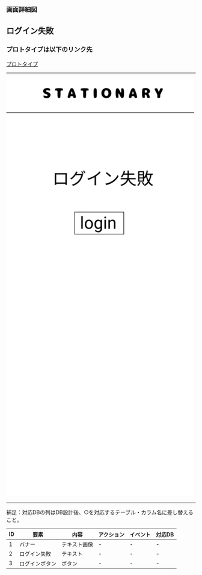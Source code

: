 ### 画面詳細図
## ログイン失敗
### プロトタイプは以下のリンク先
[プロトタイプ](https://www.figma.com/file/YN8g4ahM3raStzCZMDXhNA/stationary?node-id=1%3A10)
*****
<img src="../img/2021-09-15 (44).png" width="500">

*****
補足：対応DBの列はDB設計後、○を対応するテーブル・カラム名に差し替えること。

| ID | 要素 | 内容 | アクション | イベント | 対応DB |
|----|------|-----|------------|---------|-------|
|1   |バナー　　　　|テキスト画像|-      |-        |-      |
|2   |ログイン失敗　|テキスト　　|-    |-        |-      |
|3   |ログインボタン|ボタン　　　|-    |-        |-      |

